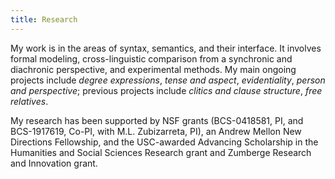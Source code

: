 ```yaml
---
title: Research
---
```


My work is in the areas of syntax, semantics, and their interface. It involves formal modeling, cross-linguistic comparison from a synchronic and diachronic perspective, and experimental methods. My main ongoing projects include _degree expressions_, _tense and aspect_, _evidentiality_, _person and perspective_; previous projects include _clitics and clause structure_, _free relatives_.

My research has been supported by NSF grants (BCS-0418581, PI, and BCS-1917619, Co-PI, with M.L. Zubizarreta, PI), an Andrew Mellon New Directions Fellowship, and the USC-awarded Advancing Scholarship in the Humanities and Social Sciences Research grant and Zumberge Research and Innovation grant.
